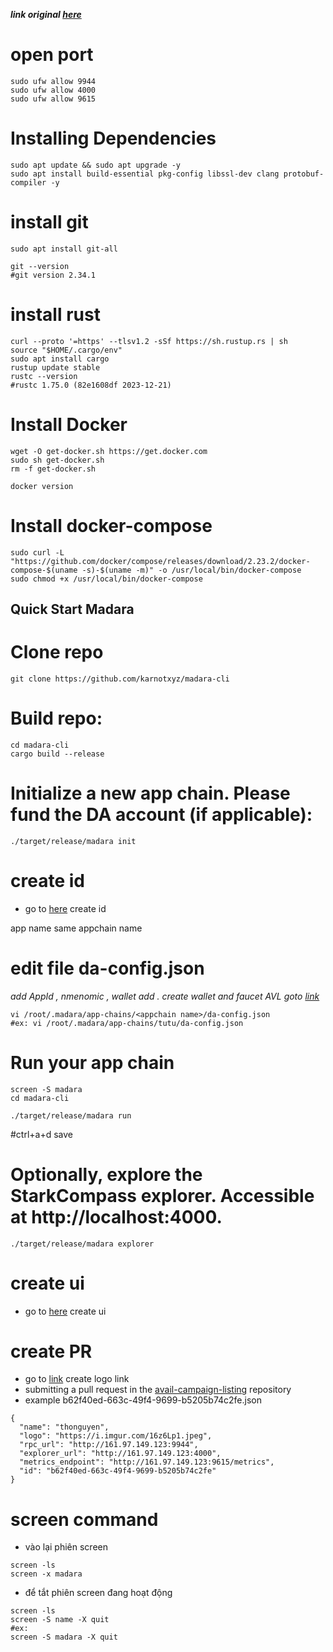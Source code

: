 ***link original [here](https://docs.availproject.org/clash-of-nodes/madara-karnot/)***
# open port
```
sudo ufw allow 9944
sudo ufw allow 4000
sudo ufw allow 9615
```
# Installing Dependencies
```
sudo apt update && sudo apt upgrade -y 
sudo apt install build-essential pkg-config libssl-dev clang protobuf-compiler -y
```
# install git
```
sudo apt install git-all

git --version
#git version 2.34.1
```
# install rust
```
curl --proto '=https' --tlsv1.2 -sSf https://sh.rustup.rs | sh
source "$HOME/.cargo/env"
sudo apt install cargo
rustup update stable
rustc --version
#rustc 1.75.0 (82e1608df 2023-12-21)
```
# Install Docker
```
wget -O get-docker.sh https://get.docker.com 
sudo sh get-docker.sh
rm -f get-docker.sh 

docker version
```
# Install docker-compose
```
sudo curl -L "https://github.com/docker/compose/releases/download/2.23.2/docker-compose-$(uname -s)-$(uname -m)" -o /usr/local/bin/docker-compose
sudo chmod +x /usr/local/bin/docker-compose
```
## Quick Start Madara
# Clone repo
```
git clone https://github.com/karnotxyz/madara-cli
```
# Build repo: 
```
cd madara-cli
cargo build --release
```
# Initialize a new app chain. Please fund the DA account (if applicable):
```
./target/release/madara init
```
# create id
- go to [here](https://app-id-gen.vercel.app/) create id 

app name same appchain name

# edit file da-config.json
*add AppId , nmenomic , wallet add . create wallet and faucet AVL goto [link](https://docs.availproject.org/about/faucet/)*
```
vi /root/.madara/app-chains/<appchain name>/da-config.json
#ex: vi /root/.madara/app-chains/tutu/da-config.json
```
# Run your app chain
```
screen -S madara
cd madara-cli

./target/release/madara run
```
#ctrl+a+d save


# Optionally, explore the StarkCompass explorer. Accessible at http://localhost:4000.
```
./target/release/madara explorer
```
# create ui
- go to [here](https://www.uuidgenerator.net/) create ui

# create PR 
- go to [link](https://imgur.com) create logo link
- submitting a pull request in the [avail-campaign-listing](https://github.com/karnotxyz/avail-campaign-listing) repository
- example b62f40ed-663c-49f4-9699-b5205b74c2fe.json
```
{
  "name": "thonguyen",
  "logo": "https://i.imgur.com/16z6Lp1.jpeg",
  "rpc_url": "http://161.97.149.123:9944",
  "explorer_url": "http://161.97.149.123:4000",
  "metrics_endpoint": "http://161.97.149.123:9615/metrics",
  "id": "b62f40ed-663c-49f4-9699-b5205b74c2fe"
}
```
# screen command
- vào lại phiên screen
```
screen -ls
screen -x madara
```
- để tắt phiên screen đang hoạt động
```
screen -ls
screen -S name -X quit
#ex:
screen -S madara -X quit
```
